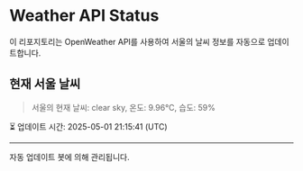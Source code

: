 
# Weather API Status

이 리포지토리는 OpenWeather API를 사용하여 서울의 날씨 정보를 자동으로 업데이트합니다.

## 현재 서울 날씨
> 서울의 현재 날씨: clear sky, 온도: 9.96°C, 습도: 59%

⏳ 업데이트 시간: 2025-05-01 21:15:41 (UTC)

---
자동 업데이트 봇에 의해 관리됩니다.
